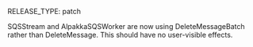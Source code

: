 RELEASE_TYPE: patch

SQSStream and AlpakkaSQSWorker are now using DeleteMessageBatch rather than DeleteMessage.
This should have no user-visible effects.